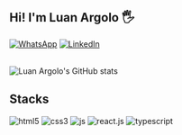 ## Hi! I'm Luan Argolo 🖐️

[![WhatsApp](https://img.shields.io/badge/WhatsApp-25D366?style=for-the-badge&logo=whatsapp&logoColor=white)](https://api.whatsapp.com/send?phone=5573991933732&text=Ol%C3%A1.%20Vim%20pelo%20seu%20perfil%20no%20GitHub!)
[![LinkedIn](https://img.shields.io/badge/LinkedIn-0077B5?style=for-the-badge&logo=linkedin&logoColor=white)](https://www.linkedin.com/in/luan-argolo-lemos-5601a0200/)
<br/><br/>

![Luan Argolo's GitHub stats](https://github-readme-stats.vercel.app/api?username=luanargolodev&show_icons=true&theme=default)

## Stacks
<div style="display: inline_block">
  <img alig="center" alt="html5" src="https://img.shields.io/badge/HTML5-E34F26?style=for-the-badge&logo=html5&logoColor=white">
  <img alig="center" alt="css3" src="https://img.shields.io/badge/CSS3-1572B6?style=for-the-badge&logo=css3&logoColor=white">
  <img alig="center" alt="js" src="https://img.shields.io/badge/JavaScript-F7DF1E?style=for-the-badge&logo=javascript&logoColor=black">
  <img alig="center" alt="react.js" src="https://img.shields.io/badge/React-20232A?style=for-the-badge&logo=react&logoColor=61DAFB">
  <img alig="center" alt="typescript" src="https://img.shields.io/badge/TypeScript-007ACC?style=for-the-badge&logo=typescript&logoColor=white">
</div><br/>
